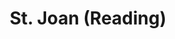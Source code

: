 ---
title: St. Joan (Reading)
year: 1924
opening_date: 1924-11-13
closing_date: 
layout: productions
image:
image_caption:
image_credit:
playbill:
category:
Theatre: Theatre Jacksonville
cast:
  Chaplain: A.A.A. Silber
  Gentleman: Arthur Hatch
  Dunois: Burton Barrs
  Bertrand de Poulengy: Carl Bohenberger
  La Tremouille: Cecil H. Lichliter
  Joan: Dorothy Toomer
  Cauchon: Frank Dearing
  Bluebeard: Frank L'Engle
  Inquisitor: Gordon McCauley
  Ladvenu: H. Plant Osborne
  Robert de Baudricourt: Harvey Payne
  Steward: Harwood Rosser
  Executioner: Hugh McKay
  Soldier: J. Graham Higgins
  D'Estivet: John Holland
  Warwick: Kenneth Hunter
  Dauphin: Richard Grether
  Archbishop of Rheims: Wm. M. Toomer
crew:
  Director: 
    - Elizabeth V. Long
    - Mrs. H.L. Richmond
external_links:
---